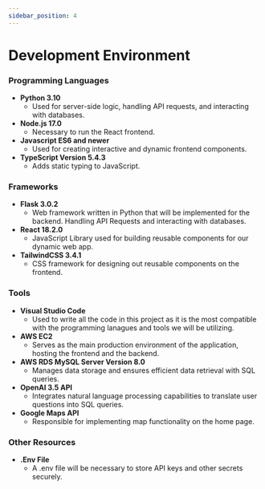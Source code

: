 ```yaml
---
sidebar_position: 4
---
```


# Development Environment


### Programming Languages
- **Python 3.10**  
  - Used for server-side logic, handling API requests, and interacting with databases.
- **Node.js 17.0**  
  - Necessary to run the React frontend.
- **Javascript ES6 and newer**  
  - Used for creating interactive and dynamic frontend components.
- **TypeScript Version 5.4.3**  
  - Adds static typing to JavaScript.

### Frameworks
- **Flask 3.0.2**  
  - Web framework written in Python that will be implemented for the backend. Handling API Requests and interacting with databases.
- **React 18.2.0**  
  - JavaScript Library used for building reusable components for our dynamic web app.
- **TailwindCSS 3.4.1**  
  - CSS framework for designing out reusable components on the frontend.

### Tools
- **Visual Studio Code**  
  - Used to write all the code in this project as it is the most compatible with the programming lanagues and tools we will be utilizing.
- **AWS EC2**  
  - Serves as the main production environment of the application, hosting the frontend and the backend.
- **AWS RDS MySQL Server Version 8.0**  
  - Manages data storage and ensures efficient data retrieval with SQL queries.
- **OpenAI 3.5 API**  
  - Integrates natural language processing capabilities to translate user questions into SQL queries.
- **Google Maps API**  
  - Responsible for implementing map functionality on the home page.

 ### Other Resources

- **.Env File**
  - A .env file will be necessary to store API keys and other secrets securely.

